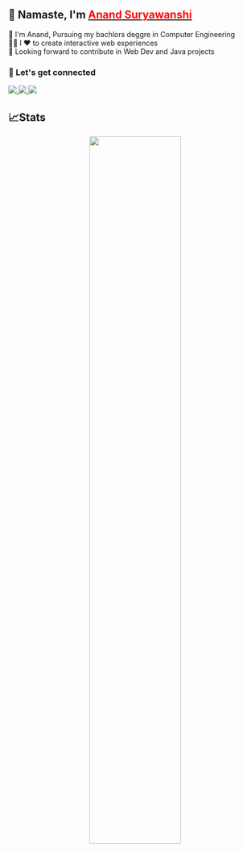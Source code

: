 ## 👋 Namaste, I'm <a href="https://www.itsanand.tech/"> <b style="color:red;">Anand Suryawanshi </b></a>  

🔭 I'm Anand, Pursuing my bachlors deggre in Computer Engineering <br>
🧑‍💻 I ❤️ to create interactive web experiences <br>
🤝 Looking forward to contribute in Web Dev and Java projects <br>

### 🔗 Let's get connected 
<a href="https://www.linkedin.com/in/anand-suryawanshi-532a87155/">
  <img src="https://img.shields.io/badge/LinkedIn-0077B5?style=for-the-badge&logo=linkedin&logoColor=white" /> 
 </a> 
<a href="mailto:anandsuryawanshi66@gmail.com">
  <img src="https://img.shields.io/badge/Gmail-D14836?style=for-the-badge&logo=gmail&logoColor=white"   />
</a>
<a href="https://twitter.com/onlyanand10?lang=en">
  <img src="https://img.shields.io/badge/Twitter-1DA1F2?style=for-the-badge&logo=twitter&logoColor=white"   />
</a>

## 📈Stats
<p align="center">
	<img width="60%" src="https://github-readme-stats.vercel.app/api?username=onlyanand10&show_icons=true&theme=highcontrast" />
 
</p>

